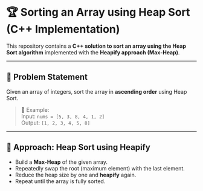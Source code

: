 # 🏆 Sorting an Array using Heap Sort (C++ Implementation)

This repository contains a **C++ solution to sort an array using the Heap Sort algorithm** implemented with the **Heapify approach (Max-Heap)**.

---

## 📌 Problem Statement
Given an array of integers, sort the array in **ascending order** using Heap Sort.

> 🔹 Example:  
> Input: `nums = [5, 3, 8, 4, 1, 2]`  
> Output: `[1, 2, 3, 4, 5, 8]`

---

## 🚀 Approach: Heap Sort using Heapify
- Build a **Max-Heap** of the given array.
- Repeatedly swap the root (maximum element) with the last element.
- Reduce the heap size by one and **heapify** again.
- Repeat until the array is fully sorted.
